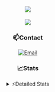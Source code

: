 <div align="center">

<h1 align="center">
  <a href="https://git.io/typing-svg">
    <img src="https://readme-typing-svg.herokuapp.com/?lines=Hello,+There!+👋;This+is+chicho.;CEO+on+Hely+Development....;&center=true&size=25">
  </a>
</h1>
  
<p align="center">
  <img src="https://lanyard.cnrad.dev/api/852683595378196480" />
</p>
  
### 📫Contact
  [![Email](https://img.shields.io/badge/Email-gastondalla@gmail.com-04619f?style=for-the-badge&logo=gmail&logoColor=white)](mailto:gastondalla@gmail.com)
</br>  

### 📈Stats
<details>
    <summary> ⚡Detailed Stats</summary>
    <br/>

<!--START_SECTION:waka-->
![Code Time](http://img.shields.io/badge/Code%20Time-102%20hrs%203%20mins-blue)

![Profile Views](http://img.shields.io/badge/Profile%20Views-6-blue)

**🐱 My GitHub Data** 

> 📦 37.2 kB Used in GitHub's Storage 
 > 
> 🏆 6 Contributions in the Year 2023
 > 
> 🚫 Not Opted to Hire
 > 
> 📜 8 Public Repositories 
 > 
> 🔑 6 Private Repositories 
 > 
**I'm a Night 🦉** 

```text
🌞 Morning                14 commits          █░░░░░░░░░░░░░░░░░░░░░░░░   04.47 % 
🌆 Daytime                44 commits          ████░░░░░░░░░░░░░░░░░░░░░   14.06 % 
🌃 Evening                150 commits         ████████████░░░░░░░░░░░░░   47.92 % 
🌙 Night                  105 commits         ████████░░░░░░░░░░░░░░░░░   33.55 % 
```
📅 **I'm Most Productive on Tuesday** 

```text
Monday                   21 commits          ██░░░░░░░░░░░░░░░░░░░░░░░   06.71 % 
Tuesday                  66 commits          █████░░░░░░░░░░░░░░░░░░░░   21.09 % 
Wednesday                58 commits          █████░░░░░░░░░░░░░░░░░░░░   18.53 % 
Thursday                 32 commits          ███░░░░░░░░░░░░░░░░░░░░░░   10.22 % 
Friday                   43 commits          ███░░░░░░░░░░░░░░░░░░░░░░   13.74 % 
Saturday                 44 commits          ████░░░░░░░░░░░░░░░░░░░░░   14.06 % 
Sunday                   49 commits          ████░░░░░░░░░░░░░░░░░░░░░   15.65 % 
```


📊 **This Week I Spent My Time On** 

```text
🕑︎ Time Zone: America/Argentina/Buenos_Aires

💬 Programming Languages: 
HTML                     7 hrs 9 mins        ████████████░░░░░░░░░░░░░   48.89 % 
Python                   4 hrs 19 mins       ███████░░░░░░░░░░░░░░░░░░   29.54 % 
C#                       2 hrs 17 mins       ████░░░░░░░░░░░░░░░░░░░░░   15.60 % 
Other                    34 mins             █░░░░░░░░░░░░░░░░░░░░░░░░   03.97 % 
JavaScript               8 mins              ░░░░░░░░░░░░░░░░░░░░░░░░░   01.00 % 

🔥 Editors: 
VS Code                  11 hrs 38 mins      ████████████████████░░░░░   79.55 % 
Visual Studio            2 hrs 59 mins       █████░░░░░░░░░░░░░░░░░░░░   20.45 % 

🐱‍💻 Projects: 
Unknown Project          8 hrs 47 mins       ███████████████░░░░░░░░░░   60.08 % 
Valkyrie                 2 hrs 30 mins       ████░░░░░░░░░░░░░░░░░░░░░   17.11 % 
Coder                    1 hr 31 mins        ███░░░░░░░░░░░░░░░░░░░░░░   10.44 % 
CoderHouse               1 hr 11 mins        ██░░░░░░░░░░░░░░░░░░░░░░░   08.14 % 
Chicho SS Helper         29 mins             █░░░░░░░░░░░░░░░░░░░░░░░░   03.34 % 

💻 Operating System: 
Windows                  14 hrs 38 mins      █████████████████████████   100.00 % 
```

**I Mostly Code in JavaScript** 

```text
JavaScript               8 repos             ████████░░░░░░░░░░░░░░░░░   33.33 % 
CSS                      3 repos             ███░░░░░░░░░░░░░░░░░░░░░░   12.50 % 
Python                   2 repos             ██░░░░░░░░░░░░░░░░░░░░░░░   08.33 % 
C#                       1 repo              █░░░░░░░░░░░░░░░░░░░░░░░░   04.17 % 
Batchfile                1 repo              █░░░░░░░░░░░░░░░░░░░░░░░░   04.17 % 
```




 Last Updated on 20/05/2023 13:12:44 UTC
<!--END_SECTION:waka-->
</details>
